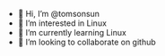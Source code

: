 - 👋 Hi, I’m @tomsonsun
- 👀 I’m interested in Linux
- 🌱 I’m currently learning Linux
- 💞️ I’m looking to collaborate on github

<!---
tomsonsun/tomsonsun is a ✨ special ✨ repository because its `README.md` (this file) appears on your GitHub profile.
You can click the Preview link to take a look at your changes.
--->
